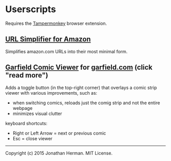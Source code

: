 # Userscripts

Requires the [Tampermonkey](http://tampermonkey.net) browser extension.

## **[URL Simplifier for Amazon](https://raw.githubusercontent.com/jonthesquirrel/userscripts/master/URLSimplifierForAmazon.user.js)**

Simplifies amazon.com URLs into their most minimal form.

## **[Garfield Comic Viewer](https://raw.githubusercontent.com/jonthesquirrel/userscripts/master/GarfieldComicViewer.user.js)** for [garfield.com](http://garfield.com) (click "read more")

Adds a toggle button (in the top-right corner) that overlays a comic strip viewer with various improvements, such as:

- when switching comics, reloads just the comig strip and not the entire webpage
- minimizes visual clutter

keyboard shortcuts:

- Right or Left Arrow = next or previous comic
- Esc = close viewer


___

Copyright (c) 2015 Jonathan Herman. MIT License.
